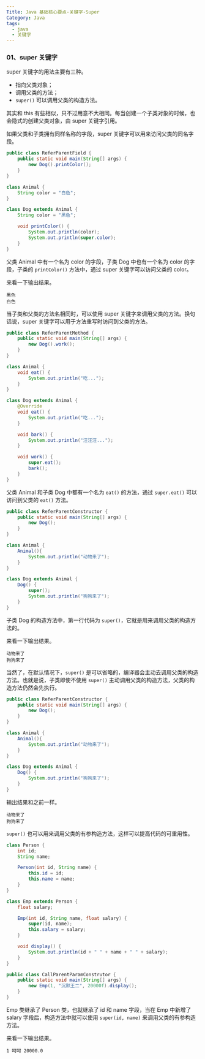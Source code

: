 ```yaml
---
Title: Java 基础核心要点-关键字-Super
Category: Java
tags:
  - java
  - 关键字
---
```

### 01、super 关键字  
  
super 关键字的用法主要有三种。  
  
- 指向父类对象；  
- 调用父类的方法；  
- `super()` 可以调用父类的构造方法。  
  
其实和 this 有些相似，只不过用意不大相同。每当创建一个子类对象的时候，也会隐式的创建父类对象，由 super 关键字引用。  
  
如果父类和子类拥有同样名称的字段，super 关键字可以用来访问父类的同名字段。  
  
```java  
public class ReferParentField {
    public static void main(String[] args) {
        new Dog().printColor();
    }
}

class Animal {
    String color = "白色";
}

class Dog extends Animal {
    String color = "黑色";

    void printColor() {
        System.out.println(color);
        System.out.println(super.color);
    }
}
```  
  
父类 Animal 中有一个名为 color 的字段，子类 Dog 中也有一个名为 color 的字段，子类的 `printColor()` 方法中，通过 super 关键字可以访问父类的 color。  
  
来看一下输出结果。  
  
```  
黑色  
白色  
```  
  
当子类和父类的方法名相同时，可以使用 super 关键字来调用父类的方法。换句话说，super 关键字可以用于方法重写时访问到父类的方法。  
  
  
```java  
public class ReferParentMethod {
    public static void main(String[] args) {
        new Dog().work();
    }
}

class Animal {
    void eat() {
        System.out.println("吃...");
    }
}

class Dog extends Animal {
    @Override
    void eat() {
        System.out.println("吃...");
    }

    void bark() {
        System.out.println("汪汪汪...");
    }

    void work() {
        super.eat();
        bark();
    }
}   
```  
  
父类 Animal 和子类 Dog 中都有一个名为 `eat()` 的方法，通过 `super.eat()` 可以访问到父类的 `eat()` 方法。  
  
```java  
public class ReferParentConstructor {
    public static void main(String[] args) {
        new Dog();
    }
}

class Animal {
    Animal(){
        System.out.println("动物来了");
    }
}

class Dog extends Animal {
    Dog() {
        super();
        System.out.println("狗狗来了");
    }
}
```  
  
子类 Dog 的构造方法中，第一行代码为 `super()`，它就是用来调用父类的构造方法的。  
  
来看一下输出结果。  
  
```  
动物来了  
狗狗来了  
```  
  
当然了，在默认情况下，`super()` 是可以省略的，编译器会主动去调用父类的构造方法。也就是说，子类即使不使用 `super()` 主动调用父类的构造方法，父类的构造方法仍然会先执行。  
  
```java  
public class ReferParentConstructor {
    public static void main(String[] args) {
        new Dog();
    }
}

class Animal {
    Animal(){
        System.out.println("动物来了");
    }
}

class Dog extends Animal {
    Dog() {
        System.out.println("狗狗来了");
    }
}
```  
  
输出结果和之前一样。  
  
```  
动物来了  
狗狗来了  
```  
  
`super()` 也可以用来调用父类的有参构造方法，这样可以提高代码的可重用性。  
  
```java  
class Person {
    int id;
    String name;

    Person(int id, String name) {
        this.id = id;
        this.name = name;
    }
}

class Emp extends Person {
    float salary;

    Emp(int id, String name, float salary) {
        super(id, name);
        this.salary = salary;
    }

    void display() {
        System.out.println(id + " " + name + " " + salary);
    }
}

public class CallParentParamConstrutor {
    public static void main(String[] args) {
        new Emp(1, "沉默王二", 20000f).display();
    }
} 
```  
  
Emp 类继承了 Person 类，也就继承了 id 和 name 字段，当在 Emp 中新增了 salary 字段后，构造方法中就可以使用 `super(id, name)` 来调用父类的有参构造方法。  
  
来看一下输出结果。  
  
```  
1 呵呵 20000.0
```  
